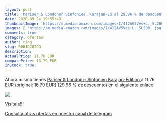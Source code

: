 ```yaml
---
layout: post
title: 'Pariser & Londoner Sinfonien  Karajan-Ed al 29.96 % de descuento'
date: 2020-09-24 19:55:49
thumbnailImage: 'https://m.media-amazon.com/images/I/412AV5Ves+L._SL200_.jpg'
images: [ 'https://m.media-amazon.com/images/I/412AV5Ves+L._SL200_.jpg' ]
comments: true
category: ofertas
author: ring
slug: B001DCQI9Q
description:
actualPrice: 11.76 EUR
comparePrice: 16.79 EUR
inStock: true
---
```


Ahora mismo tienes [Pariser & Londoner Sinfonien  Karajan-Edition ](https://www.amazon.com/dp/B001DCQI9Q/?tag=redken08-20) a 11.76 EUR (original: 16.79 EUR) (29.96 %  de descuento) en el siguiente enlace!

[![](https://m.media-amazon.com/images/I/412AV5Ves+L._SL200_.jpg)](https://www.amazon.com/dp/B001DCQI9Q/?tag=redken08-20)

[Visítala!!!](https://www.amazon.com/dp/B001DCQI9Q/?tag=redken08-20)

[Consulta otras ofertas en nuestro canal de telegram](https://t.me/s/ofertas25)
